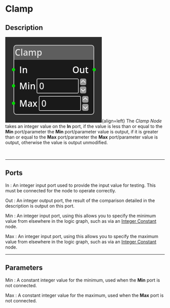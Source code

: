 
# Clamp


## Description

![Clamp Node](../../assets/nodes/clamp_node.png){align=left} The *Clamp Node*
takes an integer value on the __In__ port, if the value is less than or equal
to the __Min__ port/parameter the __Min__ port/parameter value is output, if it
is greater than or equal to the __Max__ port/parameter the __Max__
port/parameter value is output, otherwise the value is output unmodified. 

<br style="clear:left"/>
  
-------

## Ports

In 
: An integer input port used to provide the input value for testing. This must be
  connected for the node to operate correctly.

Out
: An integer output port, the result of the comparison detailed in the
  description is output on this port.

Min
: An integer input port, using this allows you to specify the minimum value from
  elsewhere in the logic graph, such as via an [Integer
  Constant](integer_constant.md) node.

Max
: An integer input port, using this allows you to specify the maximum value from
  elsewhere in the logic graph, such as via an [Integer
  Constant](integer_constant.md) node.


-------

## Parameters

Min 
: A constant integer value for the minimum, used when the __Min__ port is not
  connected.

Max 
: A constant integer value for the maximum, used when the __Max__ port is not
  connected.
